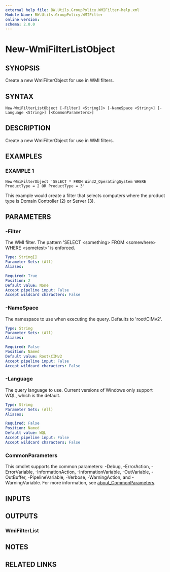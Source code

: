 ```yaml
---
external help file: BW.Utils.GroupPolicy.WMIFilter-help.xml
Module Name: BW.Utils.GroupPolicy.WMIFilter
online version:
schema: 2.0.0
---
```


# New-WmiFilterListObject

## SYNOPSIS
Create a new WmiFilterObject for use in WMI filters.

## SYNTAX

```
New-WmiFilterListObject [-Filter] <String[]> [-NameSpace <String>] [-Language <String>] [<CommonParameters>]
```

## DESCRIPTION
Create a new WmiFilterObject for use in WMI filters.

## EXAMPLES

### EXAMPLE 1
```
New-WmiFilterObject 'SELECT * FROM Win32_OperatingSystem WHERE ProductType = 2 OR ProductType = 3'
```

This example would create a filter that selects computers where the product type is Domain Controller (2) or Server (3).

## PARAMETERS

### -Filter
The WMI filter.
The pattern 'SELECT \<something\> FROM \<somewhere\> WHERE \<sometest\>' is enforced.

```yaml
Type: String[]
Parameter Sets: (All)
Aliases:

Required: True
Position: 2
Default value: None
Accept pipeline input: False
Accept wildcard characters: False
```

### -NameSpace
The namespace to use when executing the query.
Defaults to 'root\CIMv2'.

```yaml
Type: String
Parameter Sets: (All)
Aliases:

Required: False
Position: Named
Default value: Root\CIMv2
Accept pipeline input: False
Accept wildcard characters: False
```

### -Language
The query language to use.
Current versions of Windows only support WQL, which is the default.

```yaml
Type: String
Parameter Sets: (All)
Aliases:

Required: False
Position: Named
Default value: WQL
Accept pipeline input: False
Accept wildcard characters: False
```

### CommonParameters
This cmdlet supports the common parameters: -Debug, -ErrorAction, -ErrorVariable, -InformationAction, -InformationVariable, -OutVariable, -OutBuffer, -PipelineVariable, -Verbose, -WarningAction, and -WarningVariable. For more information, see [about_CommonParameters](http://go.microsoft.com/fwlink/?LinkID=113216).

## INPUTS

## OUTPUTS

### WmiFilterList

## NOTES

## RELATED LINKS
